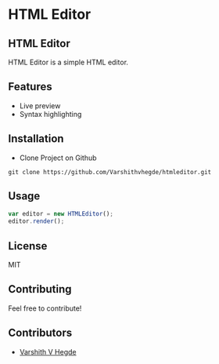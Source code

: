 # HTML Editor
## HTML Editor
HTML Editor is a simple HTML editor.
## Features
* Live preview
*  Syntax highlighting
  
## Installation
* Clone Project on Github
```
git clone https://github.com/Varshithvhegde/htmleditor.git
```
## Usage
```javascript
var editor = new HTMLEditor();
editor.render();
```
## License
MIT
## Contributing
Feel free to contribute!
## Contributors
* [Varshith V Hegde](https://github.com/Varshithvhegde)





